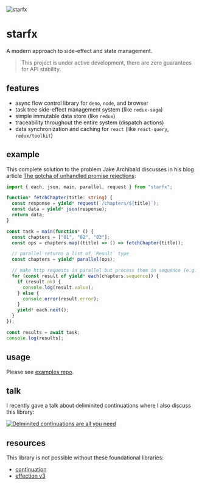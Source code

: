 ![starfx](https://erock.imgs.sh/starfx)

# starfx

A modern approach to side-effect and state management.

> This project is under active development, there are zero guarantees for API
> stability.

## features

- async flow control library for `deno`, `node`, and browser
- task tree side-effect management system (like `redux-saga`)
- simple immutable data store (like `redux`)
- traceability throughout the entire system (dispatch actions)
- data synchronization and caching for `react` (like `react-query`,
  `redux/toolkit`)

## example

This complete solution to the problem Jake Archibald discusses in his blog
article
[The gotcha of unhandled promise rejections](https://jakearchibald.com/2023/unhandled-rejections/):

```ts
import { each, json, main, parallel, request } from "starfx";

function* fetchChapter(title: string) {
  const response = yield* request(`/chapters/${title}`);
  const data = yield* json(response);
  return data;
}

const task = main(function* () {
  const chapters = ["01", "02", "03"];
  const ops = chapters.map((title) => () => fetchChapter(title));

  // parallel returns a list of `Result` type
  const chapters = yield* parallel(ops);

  // make http requests in parallel but process them in sequence (e.g. 01, 02, 03)
  for (const result of yield* each(chapters.sequence)) {
    if (result.ok) {
      console.log(result.value);
    } else {
      console.error(result.error);
    }
    yield* each.next();
  }
});

const results = await task;
console.log(results);
```

## usage

Please see [examples repo](https://github.com/neurosnap/starfx-examples).

## talk

I recently gave a talk about deliminited continuations where I also discuss this
library:

[![Delminited continuations are all you need](http://img.youtube.com/vi/uRbqLGj_6mI/0.jpg)](https://youtu.be/uRbqLGj_6mI?si=Mok0J8Wp0Z-ahFrN)

## resources

This library is not possible without these foundational libraries:

- [continuation](https://github.com/thefrontside/continuation)
- [effection v3](https://github.com/thefrontside/effection/tree/v3)
